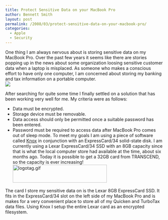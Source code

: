 ```yaml
---
title: Protect Sensitive Data on your MacBook Pro
author: Bennett Smith
layout: post
permalink: /2008/03/protect-sensitive-data-on-your-macbook-pro/
categories:
  - Apple
  - Security
---
```

One thing I am always nervous about is storing sensitive data on my MacBook Pro. Over the past few years it seems like there are stories popping up in the news about some organization loosing sensitive customer data when a laptop is misplaced. As someone who makes a conscious effort to have only one computer, I am concerned about storing my banking and tax information on a portable computer. <span class="alignleft"><br /> <a target="_blank" href="http://www.amazon.com/gp/product/B000VKQ8VE?ie=UTF8&tag=idevelop-20&linkCode=as2&camp=1789&creative=9325&creativeASIN=B000VKQ8VE"><img border="0" src="http://idvlpsw.files.wordpress.com/2008/03/41my62mkrll-sl160.jpg" /></a><img src="http://www.assoc-amazon.com/e/ir?t=idevelop-20&l=as2&o=1&a=B000VKQ8VE" width="1" height="1" border="0" alt="" style="border:none !important;margin:0 !important;" /><br /> </span> 

After searching for quite some time I finally settled on a solution that has been working very well for me. My criteria were as follows:

*   Data must be encrypted.
*   Storage device must be removable.
*   Data access should only be permitted once a suitable password has been entered.
*   Password must be required to access data after MacBook Pro comes out of sleep mode.</ol> 
To meet my goals I am using a piece of software called [Knox][1] in conjunction with an ExpressCard/34 solid-state disk. I am currently using a Lexar ExpressCard/34 SSD with an 8GB capacity since that is what the local computer store had available at the time, about six months ago. Today it is possible to get a 32GB card from TRANSCEND, so the capacity is ever increasing! <span class="alignright"><a target="_blank" href="http://www.knoxformac.com/"><img class="alignright" src="http://idvlpsw.files.wordpress.com/2008/03/logotag.gif" alt="logotag.gif" border="0" width="300" height="57" /></a></span> 

The card I store my sensitive data on is the Lexar 8GB ExpressCard SSD. It fits in the ExpressCard/34 slot on the left side of my MacBook Pro and is makes for a very convenient place to store all of my Quicken and TurboTax data files. Using Knox I setup the entire Lexar card as an encrypted filesystem.


 [1]: http://www.knoxformac.com
